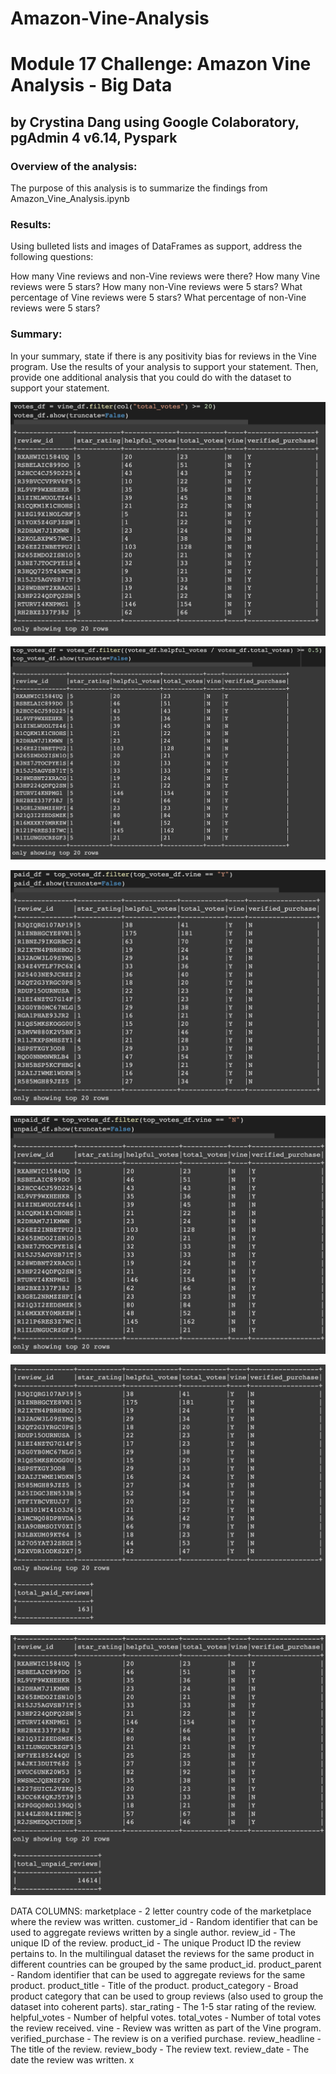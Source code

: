 # Amazon-Vine-Analysis

# Module 17 Challenge: Amazon Vine Analysis - Big Data
## by Crystina Dang using Google Colaboratory, pgAdmin 4 v6.14, Pyspark


### Overview of the analysis:
The purpose of this analysis is to summarize the findings from Amazon_Vine_Analysis.ipynb


### Results: 
Using bulleted lists and images of DataFrames as support, address the following questions:

How many Vine reviews and non-Vine reviews were there?
How many Vine reviews were 5 stars? How many non-Vine reviews were 5 stars?
What percentage of Vine reviews were 5 stars? What percentage of non-Vine reviews were 5 stars?


### Summary: 
In your summary, state if there is any positivity bias for reviews in the Vine program. Use the results of your analysis to support your statement. Then, provide one additional analysis that you could do with the dataset to support your statement.

![This is an image](https://github.com/crystdang/Amazon-Vine-Analysis/blob/main/Images/votes.png)

![This is an image](https://github.com/crystdang/Amazon-Vine-Analysis/blob/main/Images/top_votes.png)

![This is an image](https://github.com/crystdang/Amazon-Vine-Analysis/blob/main/Images/paid.png)

![This is an image](https://github.com/crystdang/Amazon-Vine-Analysis/blob/main/Images/unpaid.png)

![This is an image](https://github.com/crystdang/Amazon-Vine-Analysis/blob/main/Images/top_paid.png)

![This is an image](https://github.com/crystdang/Amazon-Vine-Analysis/blob/main/Images/top_unpaid.png)


DATA COLUMNS:
marketplace       - 2 letter country code of the marketplace where the review was written.
customer_id       - Random identifier that can be used to aggregate reviews written by a single author.
review_id         - The unique ID of the review.
product_id        - The unique Product ID the review pertains to. In the multilingual dataset the reviews
                    for the same product in different countries can be grouped by the same product_id.
product_parent    - Random identifier that can be used to aggregate reviews for the same product.
product_title     - Title of the product.
product_category  - Broad product category that can be used to group reviews 
                    (also used to group the dataset into coherent parts).
star_rating       - The 1-5 star rating of the review.
helpful_votes     - Number of helpful votes.
total_votes       - Number of total votes the review received.
vine              - Review was written as part of the Vine program.
verified_purchase - The review is on a verified purchase.
review_headline   - The title of the review.
review_body       - The review text.
review_date       - The date the review was written.
x
